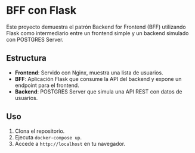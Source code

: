 # BFF con Flask

Este proyecto demuestra el patrón Backend for Frontend (BFF) utilizando Flask como intermediario entre un frontend simple y un backend simulado con POSTGRES Server.

## Estructura

- **Frontend**: Servido con Nginx, muestra una lista de usuarios.
- **BFF**: Aplicación Flask que consume la API del backend y expone un endpoint para el frontend.
- **Backend**: POSTGRES Server que simula una API REST con datos de usuarios.

## Uso

1. Clona el repositorio.
2. Ejecuta `docker-compose up`.
3. Accede a `http://localhost` en tu navegador.
